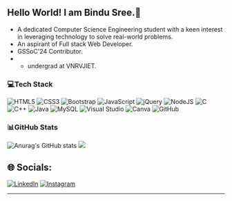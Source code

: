 ## Hello World! I am Bindu Sree.👋
- A dedicated Computer Science Engineering student with a keen interest in leveraging technology to solve real-world problems.
- An aspirant of Full stack Web Developer.
- GSSoC'24 Contributor.
- - undergrad at VNRVJIET.
  
### 💻Tech Stack

![HTML5](https://img.shields.io/badge/html5-%23E34F26.svg?style=for-the-badge&logo=html5&logoColor=white)
![CSS3](https://img.shields.io/badge/css3-%231572B6.svg?style=for-the-badge&logo=css3&logoColor=white)
![Bootstrap](https://img.shields.io/badge/bootstrap-%238511FA.svg?style=for-the-badge&logo=bootstrap&logoColor=white)
![JavaScript](https://img.shields.io/badge/javascript-%23323330.svg?style=for-the-badge&logo=javascript&logoColor=%23F7DF1E)
![jQuery](https://img.shields.io/badge/jquery-%230769AD.svg?style=for-the-badge&logo=jquery&logoColor=white)
![NodeJS](https://img.shields.io/badge/node.js-6DA55F?style=for-the-badge&logo=node.js&logoColor=white)
![C](https://img.shields.io/badge/c-%2300599C.svg?style=for-the-badge&logo=c&logoColor=white)
![C++](https://img.shields.io/badge/c++-%2300599C.svg?style=for-the-badge&logo=c%2B%2B&logoColor=white)
![Java](https://img.shields.io/badge/java-%23ED8B00.svg?style=for-the-badge&logo=openjdk&logoColor=white)
![MySQL](https://img.shields.io/badge/mysql-4479A1.svg?style=for-the-badge&logo=mysql&logoColor=white)
![Visual Studio](https://img.shields.io/badge/Visual%20Studio-5C2D91.svg?style=for-the-badge&logo=visual-studio&logoColor=white)
![Canva](https://img.shields.io/badge/Canva-%2300C4CC.svg?style=for-the-badge&logo=Canva&logoColor=white)
![GitHub](https://img.shields.io/badge/github-%23121011.svg?style=for-the-badge&logo=github&logoColor=white)
### 📊GitHub Stats
![Anurag's GitHub stats](https://github-readme-stats.vercel.app/api?username=bindusree1515&show_icons=true&theme=radical)
![](https://github-readme-streak-stats.herokuapp.com/?user=bindusree1515&theme=radical&hide_border=false)

## 🌐 Socials:
 [![LinkedIn](https://img.shields.io/badge/LinkedIn-%230077B5.svg?logo=linkedin&logoColor=white)](https://www.linkedin.com/in/b-bindu-sree-reddy-182592275/)
 [![Instagram](https://img.shields.io/badge/Instagram-%23E4405F.svg?logo=Instagram&logoColor=white)](https://instagram.com/bindusree1515)
 
<!-- # 📊 GitHub Stats:
https://github.com/anuraghazra/github-readme-stats (for badges logos n stuff)
![](https://github-readme-streak-stats.herokuapp.com/?user=bindusree1515&theme=radical&hide_border=false)<br/>
![](https://github-readme-stats.vercel.app/api/top-langs/?username=bindusree1515&theme=dark&hide_border=false&include_all_commits=false&count_private=false&layout=compact) 
[![](https://visitcount.itsvg.in/api?id=bindusree1515&icon=0&color=0)](https://visitcount.itsvg.in) -->

---


<!-- Proudly created with GPRM ( https://gprm.itsvg.in ) -->
<!--
**Bindusree1515/Bindusree1515** is a ✨ _special_ ✨ repository because its `README.md` (this file) appears on your GitHub profile.

Here are some ideas to get you started:

- 🔭 I’m currently working on ...
- 🌱 I’m currently learning ...
- 👯 I’m looking to collaborate on ...
- 🤔 I’m looking for help with ...
- 💬 Ask me about ...
- 📫 How to reach me: ...
- 😄 Pronouns: ...
- ⚡ Fun fact: ...
-->
